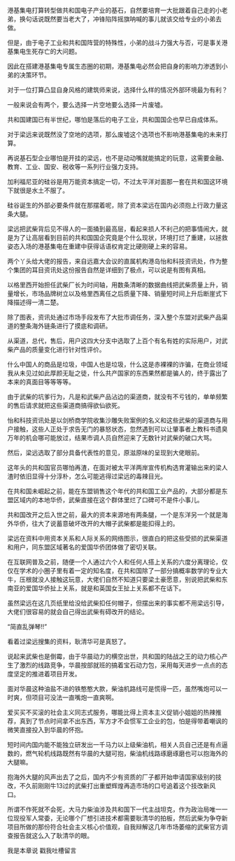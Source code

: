港基集电打算转型做共和国电子产业的基石，自然要培育一大批跟着自己走的小老弟，换句话说既然要当老大了，冲锋陷阵摇旗呐喊的事儿就该交给专业的小弟去做。

但是，由于电子工业和共和国阵营的特殊性，小弟的战斗力强大与否，可是事关港基集电生死存亡的大问题。

因此在搭建港基集电专属生态圈的初期，港基集电必然会把自身的影响力渗透到小弟的决策环节。

对于一位打算凸显自身风格的建筑师来说，选择什么样的情况外部环境最为有利？

一般来说会有两个，要么选择一片空地要么选择一片废墟。

共和国建国已有半世纪，哪怕是落后的电子工业，共和国国企也早已自成体系。

对于梁远来说既然没了空地的选项，那么废墟这个选项也不影响港基集电的未来打算。

再说基石型企业哪怕是开挂的梁远，也不是动动嘴就能搞定的玩意，这需要金融、教育、工业、国安、税收等一系列行业强力支持。

加利福尼亚的硅谷是用万能资本搞定一切，不过太平洋对面那一套在共和国这环境下就很是水土不服了。

硅谷诞生的外部必要条件就在那摆着呢，除了资本梁远在国内必须抱上行政力量这条大腿。

梁远把武柴背后见不得人的一面捅到最高层，看起来损人不利己的把事情闹大，就是为了让高层看到目前的共和国国企究竟是个什么现状，环境打烂了重建，以拯救姿态入场的港基集电在重建中获得话语权肯定比硬刚硬上来的容易。

两个丫头给大佬的报告，来自远嘉大会议的直属机构港岛怡和科技资讯处，作为整个集团的耳目资讯处这份报告自然是详细到了极点，可以说是有图有真相。

以格里西开始担任武柴厂长为时间轴，用数条清晰的数据曲线把武柴质量上升，销量增长，市场品牌树立以及格里西离任之后质量下降、销量短时间上升后断崖式下降描述得一清二楚。

除了图表，资讯处通过市场手段发布了大批市调任务，深入整个东盟对武柴产品渠道的整条海外链条进行了摸底和调研。

从渠道，总代，售后，用户这四大分支中选取了上百个有名有姓的实际用户，对武柴产品的质量变化进行针对性评价。

什么中国人的商品是垃圾，中国人也是垃圾，什么这是赤裸裸的诈骗，在商业领域我从未见过如此厚颜无耻之徒，什么共产国家的东西果然都是骗人的，终于露出了本来的真面目等等等等。

由于武柴的坑爹行为，凡是和武柴产品沾边的渠道商，就没有不亏钱的，单单频繁的售后请求就把这些渠道商搞得欲仙欲死。

怡和科技资讯处是以剑桥商学院收集沙雕失败案例的名义和这些武柴的渠道商与用户接触，这些人正处于求告无门的暴怒状态，忽然遇到可以让肇事者上教科书遗臭万年的机会哪可能放过，结果市调人员自然迎来了无数针对武柴的破口大骂。

然后，梁远选取了部分具备代表性的意见，原滋原味的呈现到大佬眼前。

这年头的共和国官员哪怕再渣，在面对被太平洋两岸宣传机构选育灌输出来的梁人渣时依旧显得十分淳朴，怎么可能逃得过梁远的毒辣目光。

在共和国未崛起之前，能在东盟销售这个年代的共和国工业产品的，大部分都是东盟区域内的本地华侨，武柴直接在这个群体里烂了口碑可不是件小事儿。

共和国改开之后入世之前，最大的资本来源地有两条腿，一个是东洋另一个就是海外华侨，往大了说蓄意破坏改开的大帽子武柴都是能扣得上的。

梁远在资料中用资本关系和人际关系的网络图示，很直白的把这些受损的武柴渠道和用户，同东盟区域著名的爱国华侨团体做了密切关联。

在互联网普及之前，随便一个人通过六个人和任何人搭上关系的六度分离理论，仅仅在学术的小圈子里有着一定的知名度，在共和国除了一部分搞概率数学的专业大牛，压根就没人接触这玩意，大佬们自然不知道只要梁土豪愿意，别说把武柴和东南亚的爱国华侨扯上关系，就是和英国女王扯上关系都不在话下。

虽然梁远在这几页纸里给没给武柴扣任何帽子，但摆出来的事实都不用梁远引导，大佬们很容易的就会自己得出武柴有碍改开的结论。

“简直乱弹琴!!”

看着过梁远搜集的资料，耿清华可是真怒了。

说起来武柴也是倒霉，由于华晨动力的横空出世，共和国的陆战之王的动力核心产生了激烈的线路竞争，华晨按部就班的搞着宝石动力包，采用每天进步一点点的态度坚定的推进着项目开发。

面对华晨这种油盐不进的铁憨憨大款，柴油机路线可是慌得一匹，虽然嘴炮可以一时爽，但项目可没法一直嘴炮一直爽啊。

爱买买不买滚的社会主义同志式服务，哪能比得上资本主义促销小姐姐的热辣推荐，真到了节点时间拿不出东西，军方才不会惯军工企业的包，怕是得带着嘲讽的微笑直接投入到华晨的怀抱。

短时间内国内能不能独立研发出一千马力以上级柴油机，相关人员自己还是有点逼数的，燃气轮机线路既然有华晨的大腿可抱，柴油机线路琢磨琢磨也可以抱海外的大腿嘛。

抱海外大腿的风声出去了之后，国内不少有资质的厂子都开始申请国家级别的技改，不久前刚刚牛13过的武柴打出重塑辉煌再造市场的口号追着这个技改新风口。

所谓不作死就不会死，大马力柴油涉及共和国下一代主战坦克，作为政治局唯一一位现役军人常委，无论哪个厂想引进技术都需要耿清华的拍板，然后武柴为争夺新项目所做的那份符合社会主义核心价值观，自我辩解这几年市场萎缩的武柴官方调查报告就这么入了耿清华的眼。

我是本章说 戳我吐槽留言